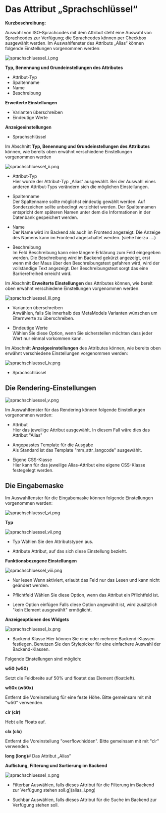 # Das Attribut „Sprachschlüssel“

**Kurzbeschreibung:**

Auswahl von ISO-Sprachcodes mit dem Attribut steht eine Auswahl von Sprachcodes zur Verfügung; die Sprachcodes können per Checkbox ausgewählt werden. Im Auswahlfenster des Attributs „Alias“ können folgende Einstellungen vorgenommen werden:

![sprachschluessel_i.png](sprachschluessel_i.png)

**Typ, Benennung und Grundeinstellungen des Attributes**

- Attribut-Typ
- Spaltenname
- Name
- Beschreibung


**Erweiterte Einstellungen**

- Varianten überschreiben
- Eindeutige Werte


**Anzeigeeinstellungen**

- Sprachschlüssel

Im Abschnitt **Typ, Benennung und Grundeinstellungen des Attributes** können, wie bereits oben erwähnt verschiedene Einstellungen vorgenommen werden

![sprachschluessel_ii.png](sprachschluessel_ii.png)

- Attribut-Typ <br/>
Hier wurde der Attribut-Typ „Alias“ ausgewählt. Bei der Auswahl eines anderen Attribut-Typs verändern sich die möglichen Einstellungen.

- Spaltenname <br/>
Der Spaltenname sollte möglichst eindeutig gewählt werden. Auf Sonderzeichen sollte unbedingt verzichtet werden. Der Spaltennamen entspricht dem späteren Namen unter dem die Informationen in der Datenbank gespeichert werden.

- Name <br/>
Der Name wird im Backend als auch im Frontend angezeigt. Die Anzeige des Namens kann im Frontend abgeschaltet werden. (siehe hierzu ....)

- Beschreibung <br/>
Im Feld Beschreibung kann eine längere Erklärung zum Feld eingegeben werden. Die Beschreibung wird im Backend gekürzt angezeigt, erst wenn mit der Maus über den Beschreibungstext gefahren wird, wird der vollständige Text angezeigt.
Der Beschreibungstext sorgt das eine Barrierefreiheit erreicht wird.

Im Abschnitt **Erweiterte Einstellungen** des Attributes können, wie bereit oben erwähnt verschiedene Einstellungen vorgenommen werden.

![sprachschluessel_iii.png](sprachschluessel_iii.png)

- Varianten überschreiben <br/>
  Anwählen, falls Sie innerhalb des MetaModels Varianten wünschen um Elternwerte zu überschreiben.

- Eindeutige Werte <br/>
  Wählen Sie diese Option, wenn Sie sicherstellen möchten dass jeder Wert nur einmal vorkommen kann.


Im Abschnitt **Anzeigeeinstellungen** des Attributes können, wie bereits oben erwähnt verschiedene Einstellungen vorgenommen werden:

![sprachschluessel_iv.png](sprachschluessel_iv.png)

- Sprachschlüssel <br/>



## Die Rendering-Einstellungen

![sprachschluessel_v.png](sprachschluessel_v.png)

Im Auswahlfenster für das Rendering können folgende Einstellungen vorgenommen werden:

- Attribut <br/>
  Hier das jeweilige Attribut ausgewählt. In diesem Fall wäre dies das Attribut "Alias"

- Angepasstes Template für die Ausgabe <br/>
  Als Standard ist das Template "mm_attr_langcode" ausgewählt.

- Eigene CSS-Klasse <br/>
  Hier kann für das jeweilige Alias-Attribut eine eigene CSS-Klasse festegelegt werden.


## Die Eingabemaske

Im Auswahlfenster für die Eingabemaske können folgende Einstellungen vorgenommen werden:

![sprachschluessel_vi.png](sprachschluessel_vi.png)

**Typ**

![sprachschluessel_vii.png](sprachschluessel_vii.png)

- Typ
Wählen Sie den Attributstypen aus.

- Attribute
Attribut, auf das sich diese Einstellung bezieht.




**Funktionsbezogene Einstellungen**

![sprachschluessel_viii.png](sprachschluessel_viii.png)

- Nur lesen
Wenn aktiviert, erlaubt das Feld nur das Lesen und kann nicht geändert werden.

- Pflichtfeld
Wählen Sie diese Option, wenn das Attribut ein Pflichtfeld ist. 

- Leere Option einfügen
Falls diese Option angewählt ist, wird zusätzlich "kein Element ausgewählt" ermöglicht.


**Anzeigeoptionen des Widgets**

![sprachschluessel_ix.png](sprachschluessel_ix.png)

- Backend Klasse
Hier können Sie eine oder mehrere Backend-Klassen festlegen. Benutzen Sie den Stylepicker für eine einfachere Auswahl der Backend-Klassen.

Folgende Einstellungen sind möglich:

**w50 (w50)**

Setzt die Feldbreite auf 50% und floatet das Element (float:left).

 **w50x (w50x)**

Entfernt die Voreinstellung für eine feste Höhe. Bitte gemeinsam mit mit "w50" verwenden.

**clr (clr)**

Hebt alle Floats auf.

**clx (clx)**

Entfernt die Voreinstellung "overflow:hidden". Bitte gemeinsam mit mit "clr" verwenden.

**long (long)**# Das Attribut „Alias“



**Auflistung, Filterung und Sortierung im Backend**

![sprachschluessel_x.png](sprachschluessel_x.png)

- Filterbar
Auswählen, falls dieses Attribut für die Filterung im Backend zur Verfügung stehen soll.g](alias_i.png)


- Suchbar
Auswählen, falls dieses Attribut für die Suche im Backend zur Verfügung stehen soll.